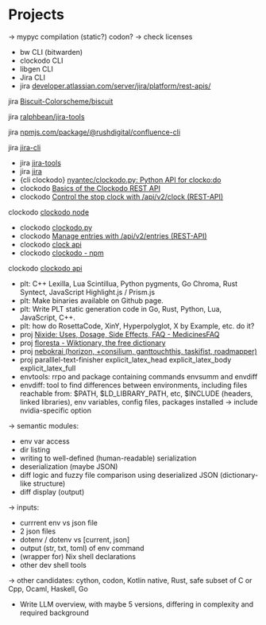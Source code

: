# Projects

-> mypyc compilation (static?) codon? -> check licenses
* bw CLI (bitwarden)
* clockodo CLI
* libgen CLI
* Jira CLI
* jira [developer.atlassian.com/server/jira/platform/rest-apis/](https://developer.atlassian.com/server/jira/platform/rest-apis/)

jira [Biscuit-Colorscheme/biscuit](https://github.com/Biscuit-Colorscheme/biscuit)

jira [ralphbean/jira-tools](https://github.com/ralphbean/jira-tools)

jira [npmjs.com/package/@rushdigital/confluence-cli](https://www.npmjs.com/package/@rushdigital/confluence-cli)

jira [jira-cli](https://github.com/ankitpokhrel/jira-cli)
* jira [jira-tools](https://github.com/ralphbean/jira-tools)
* jira [jira](https://www.npmjs.com/package/@rushdigital/confluence-cli)
* {cli clockodo} [nyantec/clockodo.py: Python API for clocko:do](https://github.com/nyantec/clockodo.py)
* clockodo  [Basics of the Clockodo REST API](https://www.clockodo.com/en/api/)
* clockodo  [Control the stop clock with /api/v2/clock (REST-API)](https://www.clockodo.com/en/api/clock/)

clockodo  [clockodo node](https://www.npmjs.com/package/clockodo)
* clockodo  [clockodo.py](https://github.com/nyantec/clockodo.py)
* clockodo [Manage entries with /api/v2/entries (REST-API)](https://www.clockodo.com/en/api/entries/)
* clockodo [clock api](https://www.clockodo.com/en/api/clock/)
* clockodo [clockodo - npm](https://www.npmjs.com/package/clockodo)

clockodo [clockodo api](https://www.clockodo.com/en/api/entries/)
* plt: C++ Lexilla, Lua Scintillua, Python pygments, Go Chroma, Rust Syntect, JavaScript Highlight.js / Prism.js
* plt: Make binaries available on Github page.
* plt: Write PLT static generation code in Go, Rust, Python, Lua, JavaScript, C++.
* plt: how do RosettaCode, XinY, Hyperpolyglot, X by Example, etc. do it?
* proj [Nixide: Uses, Dosage, Side Effects, FAQ - MedicinesFAQ](https://www.medicinesfaq.com/brand/nixide)
* proj [floresta - Wiktionary, the free dictionary](https://en.wiktionary.org/wiki/floresta)
* proj [nebokrai (horizon, +consilium, ganttouchthis, taskifist, roadmapper)](...)
* proj paralllel-text-finisher explicit_latex_head explicit_latex_body explicit_latex_full
* envtools: rrpo and package containing commands envsumm and envdiff
* envdiff: tool to find differences between environments, including files reachable from: $PATH, $LD_LIBRARY_PATH, etc, $INCLUDE (headers, linked libraries), env variables, config files, packages installed -> include nvidia-specific option

\-> semantic modules:
* env var access
* dir listing
* writing to well-defined (human-readable) serialization
* deserialization (maybe JSON)
* diff logic and fuzzy file comparison using deserialized JSON (dictionary-like structure)
* diff display (output)

\-> inputs:
* currrent env vs json file
* 2 json files
* dotenv / dotenv vs [current, json]
* output (str, txt, toml) of env command
* (wrapper for) Nix shell declarations
* other dev shell tools

\-> other candidates: cython, codon, Kotlin native, Rust, safe subset of C or Cpp, Ocaml, Haskell, Go
* Write LLM overview, with maybe 5 versions, differing in complexity and required background